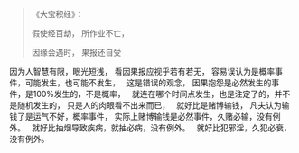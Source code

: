 > 《大宝积经》：
> 
>  假使经百劫， 所作业不亡， 
> 
> 因缘会遇时， 果报还自受

因为人智慧有限，眼光短浅，
看因果报应视乎若有若无，
容易误认为是概率事件，可能发生，也可能不发生，
&nbsp;
这是错误的观念，
因果抱怨是必然发生的事件，是100%发生的，不是概率，
&nbsp;
就连在哪个时间点发生，也是注定了的，并不是随机发生的，
只是人的肉眼看不出来而已，
&nbsp;
就好比是赌博输钱，
凡夫认为输钱了是运气不好，概率事件，
实际上赌博输钱是必然事件，久赌必输，没有例外。
&nbsp;
就好比抽烟导致疾病，就抽必病，没有例外。
&nbsp;
就好比犯邪淫，久犯必衰，没有例外。

